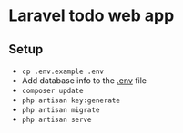 # Laravel todo web app

## Setup
- `cp .env.example .env`
- Add database info to the [.env](./.env) file
- `composer update`
- `php artisan key:generate`
- `php artisan migrate`
- `php artisan serve`